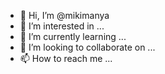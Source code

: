 - 👋 Hi, I’m @mikimanya
- 👀 I’m interested in ...
- 🌱 I’m currently learning ...
- 💞️ I’m looking to collaborate on ...
- 📫 How to reach me ...

<!---
mikimanya/mikimanya is a ✨ special ✨ repository because its `README.md` (this file) appears on your GitHub profile.
You can click the Preview link to take a look at your changes.
--->
